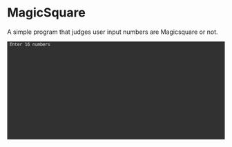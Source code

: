 # MagicSquare
A simple program that judges user input numbers are Magicsquare or not.

![image](./Magicsquare.gif)
